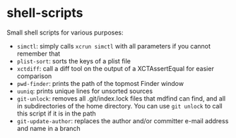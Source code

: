 # shell-scripts
Small shell scripts for various purposes:

* `simctl`: simply calls `xcrun simctl` with all parameters if you cannot remember that
* `plist-sort`: sorts the keys of a plist file
* `xctdiff`: call a diff tool on the output of a XCTAssertEqual for easier comparison
* `pwd-finder`: prints the path of the topmost Finder window
* `uuniq`: prints unique lines for unsorted sources
* `git-unlock`: removes all .git/index.lock files that mdfind can find, and all in subdirectories of the home directory. You can use `git unlock` to call this script if it is in the path
* `git-update-author`: replaces the author and/or committer e-mail address and name in a branch